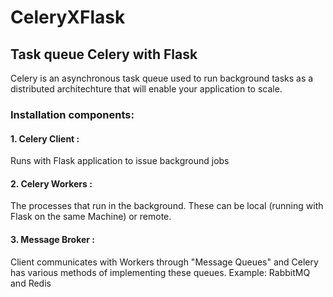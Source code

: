# CeleryXFlask

## Task queue Celery with Flask 

Celery  is an asynchronous task queue used to run background tasks as a distributed architechture that will enable your application to scale.


### Installation components:

#### 1. Celery Client :

Runs with Flask application to issue background jobs


#### 2. Celery Workers : 

The processes that run in the background. These can be local (running with Flask on the same Machine) or remote.

#### 3. Message Broker :

Client communicates with Workers through "Message Queues" and Celery has various methods of implementing these queues. 
Example: RabbitMQ and Redis

